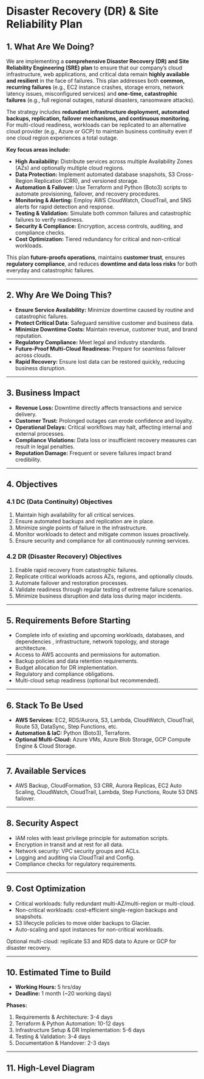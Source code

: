 # Disaster Recovery (DR) & Site Reliability Plan

## 1. What Are We Doing?  

We are implementing a **comprehensive Disaster Recovery (DR) and Site Reliability Engineering (SRE) plan** to ensure that our company’s cloud infrastructure, web applications, and critical data remain **highly available and resilient** in the face of failures. This plan addresses both **common, recurring failures** (e.g., EC2 instance crashes, storage errors, network latency issues, misconfigured services) and **one-time, catastrophic failures** (e.g., full regional outages, natural disasters, ransomware attacks).  

The strategy includes **redundant infrastructure deployment, automated backups, replication, failover mechanisms, and continuous monitoring**. For multi-cloud readiness, workloads can be replicated to an alternative cloud provider (e.g., Azure or GCP) to maintain business continuity even if one cloud region experiences a total outage.  

**Key focus areas include:**  
- **High Availability:** Distribute services across multiple Availability Zones (AZs) and optionally multiple cloud regions.  
- **Data Protection:** Implement automated database snapshots, S3 Cross-Region Replication (CRR), and versioned storage.  
- **Automation & Failover:** Use Terraform and Python (Boto3) scripts to automate provisioning, failover, and recovery procedures.  
- **Monitoring & Alerting:** Employ AWS CloudWatch, CloudTrail, and SNS alerts for rapid detection and response.  
- **Testing & Validation:** Simulate both common failures and catastrophic failures to verify readiness.  
- **Security & Compliance:** Encryption, access controls, auditing, and compliance checks.  
- **Cost Optimization:** Tiered redundancy for critical and non-critical workloads.  

This plan **future-proofs operations**, maintains **customer trust**, ensures **regulatory compliance**, and reduces **downtime and data loss risks** for both everyday and catastrophic failures.  

---

## 2. Why Are We Doing This?  

- **Ensure Service Availability:** Minimize downtime caused by routine and catastrophic failures.  
- **Protect Critical Data:** Safeguard sensitive customer and business data.  
- **Minimize Downtime Costs:** Maintain revenue, customer trust, and brand reputation.  
- **Regulatory Compliance:** Meet legal and industry standards.  
- **Future-Proof Multi-Cloud Readiness:** Prepare for seamless failover across clouds.  
- **Rapid Recovery:** Ensure lost data can be restored quickly, reducing business disruption.  

---

## 3. Business Impact  

- **Revenue Loss:** Downtime directly affects transactions and service delivery.  
- **Customer Trust:** Prolonged outages can erode confidence and loyalty.  
- **Operational Delays:** Critical workflows may halt, affecting internal and external processes.  
- **Compliance Violations:** Data loss or insufficient recovery measures can result in legal penalties.  
- **Reputation Damage:** Frequent or severe failures impact brand credibility.  

---

## 4. Objectives  

### 4.1 DC (Data Continuity) Objectives  
1. Maintain high availability for all critical services.  
2. Ensure automated backups and replication are in place.  
3. Minimize single points of failure in the infrastructure.  
4. Monitor workloads to detect and mitigate common issues proactively.  
5. Ensure security and compliance for all continuously running services.  

### 4.2 DR (Disaster Recovery) Objectives  
1. Enable rapid recovery from catastrophic failures.  
2. Replicate critical workloads across AZs, regions, and optionally clouds.  
3. Automate failover and restoration processes.  
4. Validate readiness through regular testing of extreme failure scenarios.  
5. Minimize business disruption and data loss during major incidents.  

---

## 5. Requirements Before Starting  

- Complete info of existing and upcoming workloads, databases, and dependencies , infrastructure, network topology, and storage architecture.  
- Access to AWS accounts and permissions for automation.  
- Backup policies and data retention requirements.  
- Budget allocation for DR implementation.  
- Regulatory and compliance obligations.  
- Multi-cloud setup readiness (optional but recommended).  

---

## 6. Stack To Be Used  

- **AWS Services:** EC2, RDS/Aurora, S3, Lambda, CloudWatch, CloudTrail, Route 53, DataSync, Step Functions, etc.  
- **Automation & IaC:** Python (Boto3), Terraform.  
- **Optional Multi-Cloud:** Azure VMs, Azure Blob Storage, GCP Compute Engine & Cloud Storage.  

---

## 7. Available Services  

- AWS Backup, CloudFormation, S3 CRR, Aurora Replicas, EC2 Auto Scaling, CloudWatch, CloudTrail, Lambda, Step Functions, Route 53 DNS failover.  

---

## 8. Security Aspect  

- IAM roles with least privilege principle for automation scripts.  
- Encryption in transit and at rest for all data.  
- Network security: VPC security groups and ACLs.  
- Logging and auditing via CloudTrail and Config.  
- Compliance checks for regulatory requirements.  

---

## 9. Cost Optimization  

- Critical workloads: fully redundant multi-AZ/multi-region or multi-cloud.  
- Non-critical workloads: cost-efficient single-region backups and snapshots.  
- S3 lifecycle policies to move older backups to Glacier.  
- Auto-scaling and spot instances for non-critical workloads.  

Optional multi-cloud: replicate S3 and RDS data to Azure or GCP for disaster recovery.  

---

## 10. Estimated Time to Build  

- **Working Hours:** 5 hrs/day  
- **Deadline:** 1 month (~20 working days)  

**Phases:**  
1. Requirements & Architecture: 3-4 days  
2. Terraform & Python Automation: 10-12 days  
3. Infrastructure Setup & DR Implementation: 5-6 days  
4. Testing & Validation: 3-4 days  
5. Documentation & Handover: 2-3 days  

---

## 11. High-Level Diagram  

